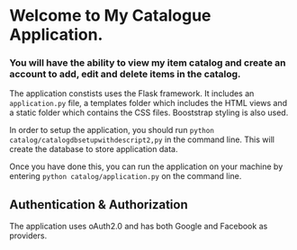# Welcome to My Catalogue Application.  

### You will have the ability to view my item catalog and create an account to add, edit and delete items in the catalog.

The application constists uses the Flask framework.  It includes an `application.py` file, a templates folder which includes the HTML views and a static folder which contains the CSS files.  Booststrap styling is also used.

In order to setup the application, you should run `python catalog/catalogdbsetupwithdescript2,py` in the command line.  This will create the database to store application data.

Once you have done this, you can run the application on your machine by entering `python catalog/application.py` on the command line.

## Authentication & Authorization
The application uses oAuth2.0 and has both Google and Facebook as providers.